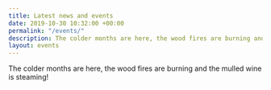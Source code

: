 ```yaml
---
title: Latest news and events
date: 2019-10-30 10:32:00 +00:00
permalink: "/events/"
description: The colder months are here, the wood fires are burning and the mulled wine is steaming!
layout: events
---
```


The colder months are here, the wood fires are burning and the mulled wine is steaming!
